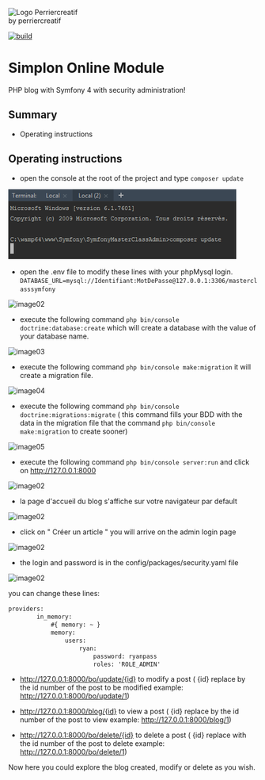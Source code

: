 ![Logo Perriercreatif](http://perriercreatif.free.fr/images/logoperriercreatiffinal.png)  
by perriercreatif

[![build](https://travis-ci.org/ikatyang/emoji-cheat-sheet.svg?branch=master)](https://travis-ci.org/ikatyang/emoji-cheat-sheet)

Simplon Online Module
========


PHP blog with Symfony 4 with security administration!


Summary
--------
* Operating instructions


Operating instructions
--------------------
* open the console at the root of the project and type ```composer update``` 

![image01](SymfonyMasterClassAdmin/public/imagesReadme/01-composer-update.png)

* open the .env file to modify these lines with your phpMysql login.
```DATABASE_URL=mysql://Identifiant:MotDePasse@127.0.0.1:3306/masterclasssymfony``` 

![image02](SymfonyMasterClassAdmin/public/imagesReadme/02-files-env.png)

* execute the following command ```php bin/console doctrine:database:create``` which will create a database with the value of your database name.

![image03](SymfonyMasterClassAdmin/public/imagesReadme/03-create-database.png)

* execute the following command ```php bin/console make:migration``` it will create a migration file.

![image04](SymfonyMasterClassAdmin/public/imagesReadme/04-create-files-migration.png)

* execute the following command ```php bin/console doctrine:migrations:migrate``` ( this command fills your BDD with the data in the migration file that the command ```php bin/console make:migration``` to create sooner)

![image05](SymfonyMasterClassAdmin/public/imagesReadme/05-import-files-migration-BDD.png)

* execute the following command ```php bin/console server:run``` and click on http://127.0.0.1:8000

![image02](SymfonyMasterClassAdmin/public/imagesReadme/06-start-server.png)

* la page d'accueil du blog s'affiche sur votre navigateur par default

![image02](SymfonyMasterClassAdmin/public/imagesReadme/07-home-page.png)

* click on " Créer un article " you will arrive on the admin login page

![image02](SymfonyMasterClassAdmin/public/imagesReadme/08-login.png)

* the login and password is in the config/packages/security.yaml file 

![image02](SymfonyMasterClassAdmin/public/imagesReadme/09-login-password.png)

you can change these lines:

```
providers:
        in_memory:
            #{ memory: ~ }
            memory:
                users:
                    ryan:
                        password: ryanpass
                        roles: 'ROLE_ADMIN'
```

* http://127.0.0.1:8000/bo/update/{id} to modify a post ( {id} replace by the id number of the post to be modified example: http://127.0.0.1:8000/bo/update/1)

* http://127.0.0.1:8000/blog/{id} to view a post ( {id} replace by the id number of the post to view example: http://127.0.0.1:8000/blog/1)

* http://127.0.0.1:8000/bo/delete/{id} to delete a post ( {id} replace with the id number of the post to delete example: http://127.0.0.1:8000/bo/delete/1)


Now here you could explore the blog created, modify or delete as you wish.



